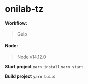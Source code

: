 # onilab-tz 

#### Workflow:
> Gulp 
#### Node:
> Node v14.12.0

**Start project**
```yarn install```
```yarn start```

**Build project**
```yarn build```